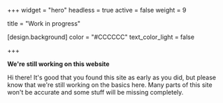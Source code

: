 +++
widget = "hero"
headless = true
active = false
weight = 9

title = "Work in progress"

[design.background]
  color = "#CCCCCC"
  text_color_light = false

+++

**We're still working on this website**

Hi there! It's good that you found this site as early as you did, but please know that we're still working on the basics here. Many parts of this site won't be accurate and some stuff will be missing completely.
